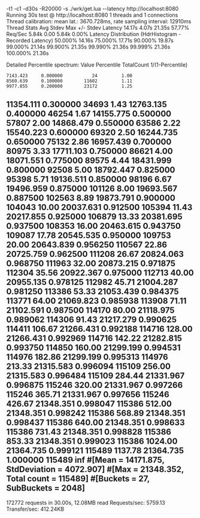 -t1 -c1 -d30s -R20000 -s ./wrk/get.lua --latency http://localhost:8080
Running 30s test @ http://localhost:8080
  1 threads and 1 connections
  Thread calibration: mean lat.: 3670.728ms, rate sampling interval: 12910ms
  Thread Stats   Avg      Stdev     Max   +/- Stdev
    Latency    14.17s     4.07s   21.35s    57.77%
    Req/Sec     5.84k     0.00     5.84k     0.00%
  Latency Distribution (HdrHistogram - Recorded Latency)
 50.000%   14.16s 
 75.000%   17.71s 
 90.000%   19.87s 
 99.000%   21.14s 
 99.900%   21.35s 
 99.990%   21.36s 
 99.999%   21.36s 
100.000%   21.36s 

  Detailed Percentile spectrum:
       Value   Percentile   TotalCount 1/(1-Percentile)

    7143.423     0.000000           24         1.00
    8560.639     0.100000        11602         1.11
    9977.855     0.200000        23172         1.25
   11354.111     0.300000        34693         1.43
   12763.135     0.400000        46254         1.67
   14155.775     0.500000        57807         2.00
   14868.479     0.550000        63586         2.22
   15540.223     0.600000        69320         2.50
   16244.735     0.650000        75132         2.86
   16957.439     0.700000        80975         3.33
   17711.103     0.750000        86621         4.00
   18071.551     0.775000        89575         4.44
   18431.999     0.800000        92508         5.00
   18792.447     0.825000        95398         5.71
   19136.511     0.850000        98196         6.67
   19496.959     0.875000       101126         8.00
   19693.567     0.887500       102563         8.89
   19873.791     0.900000       104043        10.00
   20037.631     0.912500       105394        11.43
   20217.855     0.925000       106879        13.33
   20381.695     0.937500       108353        16.00
   20463.615     0.943750       109087        17.78
   20545.535     0.950000       109753        20.00
   20643.839     0.956250       110567        22.86
   20725.759     0.962500       111208        26.67
   20824.063     0.968750       111963        32.00
   20873.215     0.971875       112304        35.56
   20922.367     0.975000       112713        40.00
   20955.135     0.978125       112982        45.71
   21004.287     0.981250       113386        53.33
   21053.439     0.984375       113771        64.00
   21069.823     0.985938       113908        71.11
   21102.591     0.987500       114170        80.00
   21118.975     0.989062       114306        91.43
   21217.279     0.990625       114411       106.67
   21266.431     0.992188       114716       128.00
   21266.431     0.992969       114716       142.22
   21282.815     0.993750       114850       160.00
   21299.199     0.994531       114976       182.86
   21299.199     0.995313       114976       213.33
   21315.583     0.996094       115109       256.00
   21315.583     0.996484       115109       284.44
   21331.967     0.996875       115246       320.00
   21331.967     0.997266       115246       365.71
   21331.967     0.997656       115246       426.67
   21348.351     0.998047       115386       512.00
   21348.351     0.998242       115386       568.89
   21348.351     0.998437       115386       640.00
   21348.351     0.998633       115386       731.43
   21348.351     0.998828       115386       853.33
   21348.351     0.999023       115386      1024.00
   21364.735     0.999121       115489      1137.78
   21364.735     1.000000       115489          inf
#[Mean    =    14171.875, StdDeviation   =     4072.907]
#[Max     =    21348.352, Total count    =       115489]
#[Buckets =           27, SubBuckets     =         2048]
----------------------------------------------------------
  172772 requests in 30.00s, 12.08MB read
Requests/sec:   5759.13
Transfer/sec:    412.24KB


